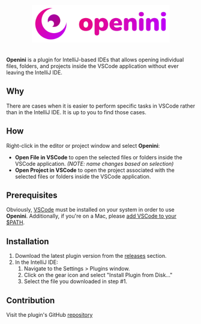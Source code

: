 <div style="padding-bottom: 20px; text-align: center">
  <img src="./src/main/resources/logo.svg" height="100px" alt="logo"/>
</div>

<!-- Plugin info START -->

**Openini** is a plugin for IntelliJ-based IDEs that allows opening individual files, folders, and projects inside the VSCode application without ever leaving the IntelliJ IDE.

## Why

There are cases when it is easier to perform specific tasks in VSCode rather than in the IntelliJ IDE. It is up to you to find those cases.

## How

Right-click in the editor or project window and select **Openini**:

- **Open File in VSCode** to open the selected files or folders inside the VSCode application. _(NOTE: name changes based on selection)_
- **Open Project in VSCode** to open the project associated with the selected files or folders inside the VSCode application.

## Prerequisites

Obviously, [VSCode](https://code.visualstudio.com/) must be installed on your system in order to use **Openini**. Additionally, if you're on a Mac, please [add VSCode to your $PATH](https://code.visualstudio.com/docs/setup/mac#_launching-from-the-command-line).

## Installation

1. Download the latest plugin version from the [releases](https://github.com/rendertom/openini/releases) section.
2. In the IntelliJ IDE:
   1. Navigate to the Settings > Plugins window.
   2. Click on the gear icon and select "Install Plugin from Disk..."
   3. Select the file you downloaded in step #1.

## Contribution

Visit the plugin's GitHub [repository](https://github.com/rendertom/openini)

<!-- Plugin info END -->